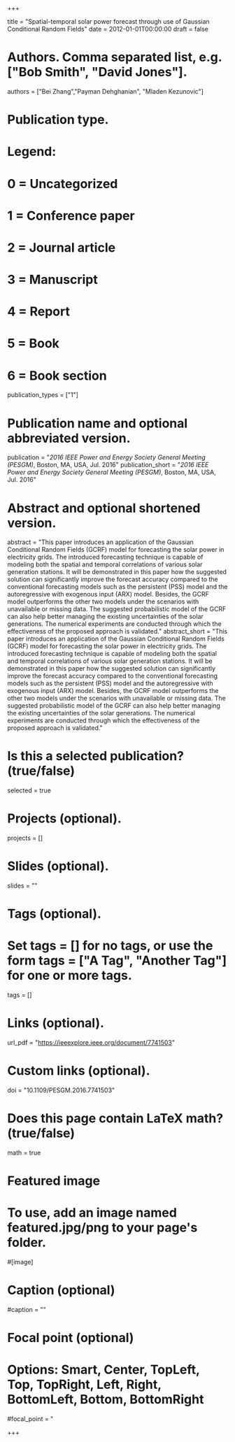 +++

title = "Spatial-temporal solar power forecast through use of Gaussian Conditional Random Fields"
date = 2012-01-01T00:00:00
draft = false

# Authors. Comma separated list, e.g. ["Bob Smith", "David Jones"].
authors = ["Bei Zhang","Payman Dehghanian", "Mladen Kezunovic"]

# Publication type.
# Legend:
# 0 = Uncategorized
# 1 = Conference paper
# 2 = Journal article
# 3 = Manuscript
# 4 = Report
# 5 = Book
# 6 = Book section
publication_types = ["1"]

# Publication name and optional abbreviated version.
publication = "*2016 IEEE Power and Energy Society General Meeting (PESGM)*, Boston, MA, USA, Jul. 2016"
publication_short = "*2016 IEEE Power and Energy Society General Meeting (PESGM)*, Boston, MA, USA, Jul. 2016"


# Abstract and optional shortened version.
abstract = "This paper introduces an application of the Gaussian Conditional Random Fields (GCRF) model for forecasting the solar power in electricity grids. The introduced forecasting technique is capable of modeling both the spatial and temporal correlations of various solar generation stations. It will be demonstrated in this paper how the suggested solution can significantly improve the forecast accuracy compared to the conventional forecasting models such as the persistent (PSS) model and the autoregressive with exogenous input (ARX) model. Besides, the GCRF model outperforms the other two models under the scenarios with unavailable or missing data. The suggested probabilistic model of the GCRF can also help better managing the existing uncertainties of the solar generations. The numerical experiments are conducted through which the effectiveness of the proposed approach is validated."
abstract_short = "This paper introduces an application of the Gaussian Conditional Random Fields (GCRF) model for forecasting the solar power in electricity grids. The introduced forecasting technique is capable of modeling both the spatial and temporal correlations of various solar generation stations. It will be demonstrated in this paper how the suggested solution can significantly improve the forecast accuracy compared to the conventional forecasting models such as the persistent (PSS) model and the autoregressive with exogenous input (ARX) model. Besides, the GCRF model outperforms the other two models under the scenarios with unavailable or missing data. The suggested probabilistic model of the GCRF can also help better managing the existing uncertainties of the solar generations. The numerical experiments are conducted through which the effectiveness of the proposed approach is validated."


# Is this a selected publication? (true/false)
selected = true

# Projects (optional).

projects = []

# Slides (optional).
slides = ""

# Tags (optional).
# Set tags = [] for no tags, or use the form tags = ["A Tag", "Another Tag"] for one or more tags.
tags = []

# Links (optional).
url_pdf = "https://ieeexplore.ieee.org/document/7741503"


# Custom links (optional).

doi = "10.1109/PESGM.2016.7741503"

# Does this page contain LaTeX math? (true/false)
math = true

# Featured image
# To use, add an image named featured.jpg/png to your page's folder.

#[image]  
  # Caption (optional)
  #caption = ""
  
  # Focal point (optional)
  # Options: Smart, Center, TopLeft, Top, TopRight, Left, Right, BottomLeft, Bottom, BottomRight
  #focal_point = "

+++
